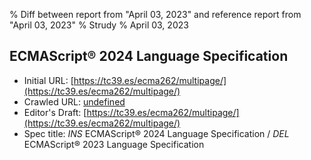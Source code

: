 % Diff between report from "April 03, 2023" and reference report from "April 03, 2023"
% Strudy
% April 03, 2023

## ECMAScript® 2024 Language Specification

- Initial URL: [https://tc39.es/ecma262/multipage/](https://tc39.es/ecma262/multipage/)
- Crawled URL: [undefined](undefined)
- Editor's Draft: [https://tc39.es/ecma262/multipage/](https://tc39.es/ecma262/multipage/)
- Spec title: *INS* ECMAScript® 2024 Language Specification / *DEL* ECMAScript® 2023 Language Specification



